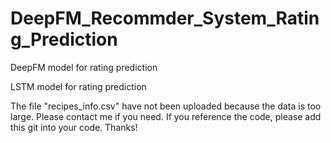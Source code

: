 # DeepFM_Recommder_System_Rating_Prediction
DeepFM model for rating prediction

LSTM model for rating prediction

The file "recipes_info.csv" have not been uploaded because the data is too large.
Please contact me if you need.
If you reference the code, please add this git into your code. Thanks!
